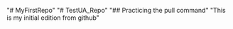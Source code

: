 "# MyFirstRepo" 
"# TestUA_Repo" 
"## Practicing the pull command"
"This is my initial edition from github"
